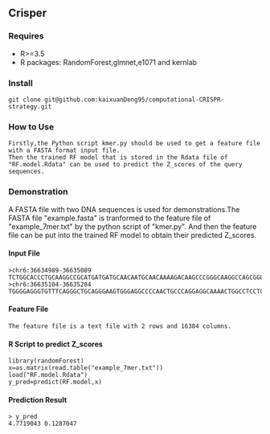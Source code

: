 ## Crisper
### Requires
- R>=3.5<br>
- R packages: RandomForest,glmnet,e1071 and kernlab<br>
### Install
```
git clone git@github.com:kaixuanDeng95/computational-CRISPR-strategy.git
```
### How to Use
```
Firstly,the Python script kmer.py should be used to get a feature file with a FASTA format input file.
Then the trained RF model that is stored in the Rdata file of "RF.model.Rdata" can be used to predict the Z_scores of the query sequences.
```
### Demonstration
A FASTA file with two DNA sequences is used for demonstrations.The FASTA file "example.fasta" is tranformed to the feature file of "example_7mer.txt" by the python script of "kmer.py". And then the feature file can be put into the trained RF model to obtain their predicted Z_scores.
#### Input File
```
>chr6:36634989-36635089
TCTGGCACCCTGCAAGGCCGCATGATGATGCAACAATGCAACAAAAGACAAGCCCGGGCAAGGCCAGCGGGAGCTCTGCCGGCCAGAGTTGCTGATGCGA
>chr6:36635104-36635204
TGGGGAGGGTGTTTCAGGGCTGCAGGGAAGTGGGAGGCCCCAACTGCCCAGGAGGCAAAACTGGCCTCCTGCTCACTCAGCCATGAGCTTTTCTACCCCA
```
#### Feature File
```
The feature file is a text file with 2 rows and 16384 columns.
```
#### R Script to predict Z_scores
```
library(randomForest)
x=as.matrix(read.table("example_7mer.txt"))
load("RF.model.Rdata")
y_pred=predict(RF.model,x)
```
#### Prediction Result
```
> y_pred
4.7719043 0.1287047
```
